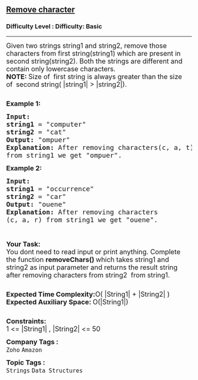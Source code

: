 <h2><a href="https://www.geeksforgeeks.org/problems/remove-character3815/1">Remove character</a></h2><h3>Difficulty Level : Difficulty: Basic</h3><hr><div class="problems_problem_content__Xm_eO"><p><span style="font-size: 18px;">Given two strings string1 and string2, remove those characters from first string(string1) which are present in second string(string2). Both the strings are different and contain only lowercase characters.</span><br><strong><span style="font-size: 18px;">NOTE: </span></strong><span style="font-size: 18px;">Size of&nbsp;</span><strong><span style="font-size: 18px;">&nbsp;</span></strong><span style="font-size: 18px;">first string&nbsp;is always greater than the size of&nbsp;</span><strong><span style="font-size: 18px;">&nbsp;</span></strong><span style="font-size: 18px;">second&nbsp;string(&nbsp;|string1| &gt; |string2|).</span><br>&nbsp;</p>
<p><span style="font-size: 18px;"><strong>Example 1:</strong></span></p>
<pre><span style="font-size: 18px;"><strong>Input:
</strong><strong>string1</strong> = "computer"
<strong>string2</strong> = "cat"
<strong>Output:</strong> "ompuer"
<strong>Explanation: </strong>After removing characters(c, a, t)
from string1 we get "ompuer"</span><span style="font-size: 18px;">.</span></pre>
<p><span style="font-size: 18px;"><strong>Example 2:</strong></span></p>
<pre><span style="font-size: 18px;"><strong>Input:
</strong><strong>string1</strong> = "occurrence</span><span style="font-size: 18px;">"
<strong>string2</strong> = "car"
<strong>Output:</strong> "ouene"
<strong>Explanation: </strong>After removing characters
(c, a, r) from string1 we get "ouene"</span><span style="font-size: 18px;">.</span></pre>
<p>&nbsp;</p>
<p><span style="font-size: 18px;"><strong>Your Task: &nbsp;</strong><br>You dont need to read input or print anything. Complete the function <strong>removeChars()</strong><strong>&nbsp;</strong>which takes string1 and string2&nbsp;as input parameter and returns the result string after removing characters from string2&nbsp; from string1</span><span style="font-size: 18px;">.</span></p>
<p><br><span style="font-size: 18px;"><strong>Expected Time Complexity:</strong>O( |String1|&nbsp;+ |String2| )<br><strong>Expected Auxiliary Space:&nbsp;</strong>O(|String1|)</span></p>
<p><br><span style="font-size: 18px;"><strong>Constraints:</strong><br>1 &lt;= |String1| , |String2|&nbsp;&lt;= 50</span></p></div><p><span style=font-size:18px><strong>Company Tags : </strong><br><code>Zoho</code>&nbsp;<code>Amazon</code>&nbsp;<br><p><span style=font-size:18px><strong>Topic Tags : </strong><br><code>Strings</code>&nbsp;<code>Data Structures</code>&nbsp;